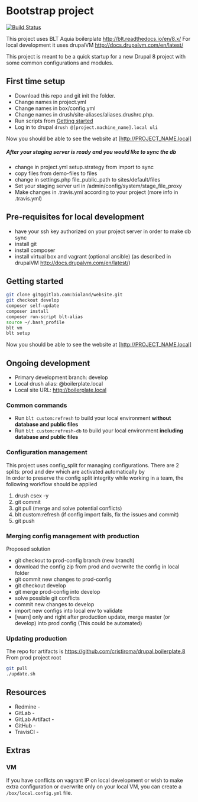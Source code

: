 # Bootstrap project
[![Build Status](https://travis-ci.org/cristiroma/drupal.boilerplate.8.svg?branch=blt)](https://travis-ci.org/cristiroma/drupal.boilerplate.8)

This project uses BLT Aquia boilerplate http://blt.readthedocs.io/en/8.x/
For local development it uses drupalVM http://docs.drupalvm.com/en/latest/

This project is meant to be a quick startup for a new Drupal 8 project with some common configurations and modules.

## First time setup
* Download this repo and git init the folder.
* Change names in project.yml
* Change names in box/config.yml
* Change names in drush/site-aliases/aliases.drushrc.php.
* Run scripts from [Getting started](#getting-started)
* Log in to drupal ```drush @[project.machine_name].local uli```

Now you should be able to see the website at [http://PROJECT_NAME.local]

##### After your staging server is ready and you would like to sync the db
* change in project.yml setup.strategy from import to sync
* copy files from demo-files to files
* change in settings.php file_public_path to sites/default/files
* Set your staging server url in /admin/config/system/stage_file_proxy
* Make changes in .travis.yml according to your project (more info in .travis.yml)

## Pre-requisites for local development
* have your ssh key authorized on your project server in order to make db sync
* install git
* install composer
* install virtual box and vagrant (optional ansible) (as described in drupalVM http://docs.drupalvm.com/en/latest/)

## Getting started

```bash
git clone git@gitlab.com:bioland/website.git
git checkout develop
composer self-update
composer install
composer run-script blt-alias
source ~/.bash_profile
blt vm
blt setup
```
Now you should be able to see the website at [http://PROJECT_NAME.local]

## Ongoing development
* Primary development branch: develop
* Local drush alias: @boilerplate.local
* Local site URL: http://boilerplate.local

### Common commands
* Run ```blt custom:refresh``` to build your local environment **without database and public files**
* Run ```blt custom:refresh-db``` to build your local environment **including database and public files**

### Configuration management
This project uses config_split for managing configurations. There are 2 splits: prod and dev which are activated automatically by  
In order to preserve the config split integrity while working in a team, the following workflow should be applied 

1. drush csex -y
2. git commit
3. git pull (merge and solve potential conflicts)
4. blt custom:refresh (if config import fails, fix the issues and commit)
5. git push

### Merging config management with production
Proposed solution
* git checkout to prod-config branch (new branch)
* download the config zip from prod and overwrite the config in local folder
* git commit new changes to prod-config
* git checkout develop
* git merge prod-config into develop
* solve possible git conflicts
* commit new changes to develop
* import new configs into local env to validate
* [warn] only and right after production update, merge master (or develop) into prod config (This could be automated)


### Updating production
The repo for artifacts is https://github.com/cristiroma/drupal.boilerplate.8
From prod project root
```bash 
git pull
./update.sh
```


## Resources

* Redmine - 
* GitLab - 
* GitLab Artifact - 
* GitHub - 
* TravisCI - 


## Extras
### VM
If you have conflicts on vagrant IP on local development or wish to make extra configuration or overwrite only on your local VM, you can create a ```/box/local.config.yml``` file.

